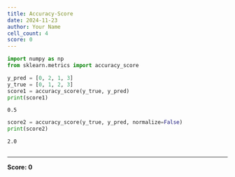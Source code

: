 ```yaml
---
title: Accuracy-Score
date: 2024-11-23
author: Your Name
cell_count: 4
score: 0
---
```


```python
import numpy as np
from sklearn.metrics import accuracy_score
```


```python
y_pred = [0, 2, 1, 3]
y_true = [0, 1, 2, 3]
score1 = accuracy_score(y_true, y_pred)    
print(score1)
```

    0.5



```python
score2 = accuracy_score(y_true, y_pred, normalize=False)
print(score2)
```

    2.0



```python

```


---
**Score: 0**